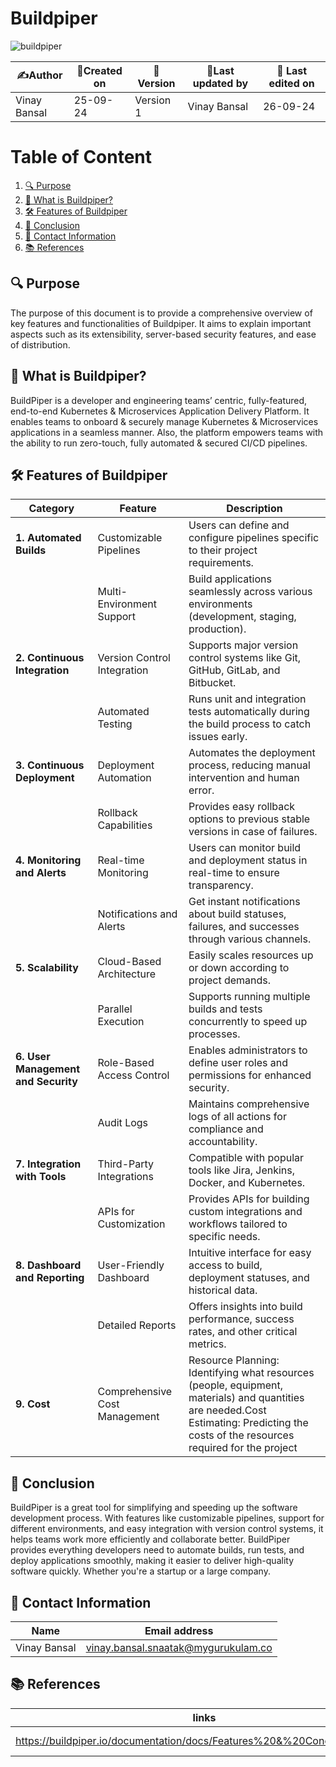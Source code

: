 
# Buildpiper 

![buildpiper](https://github.com/user-attachments/assets/0d027906-2d9b-41d0-9ed3-132ffbcc5541)

| ✍️Author      | 📅Created on  |📌 Version    | 📝Last updated by |📅 Last edited on |
|-------------|-------------|------------|-----------------|----------------|
|  Vinay Bansal | 25-09-24    | Version 1  | Vinay Bansal     | 26-09-24       |

# Table of Content 
1. [🔍 Purpose](#-purpose)
2. [🌟 What is Buildpiper?](#-what-is-buildpiper)
3. [🛠️ Features of Buildpiper](#-features-of-buildpiper)
4. [📜 Conclusion](#-conclusion)
5. [📧 Contact Information ](#-contact-information )
6. [📚 References](#-references ) 


## 🔍 Purpose 
The purpose of this document is to provide a comprehensive overview of key features and functionalities of Buildpiper. It aims to explain important aspects such as its extensibility, server-based security features, and ease of distribution. 
## 🌟 What is Buildpiper?
BuildPiper is a developer and engineering teams’ centric, fully-featured, end-to-end Kubernetes & Microservices Application Delivery Platform. It enables teams to onboard & securely manage Kubernetes & Microservices applications in a seamless manner. Also, the platform empowers teams with the ability to run zero-touch, fully automated & secured CI/CD pipelines.

## 🛠 Features of Buildpiper


| **Category**                | **Feature**                                             | **Description**                                                                                     |
|-----------------------------|--------------------------------------------------------|-----------------------------------------------------------------------------------------------------|
| **1. Automated Builds**     | Customizable Pipelines                                 | Users can define and configure pipelines specific to their project requirements.                   |
|                             | Multi-Environment Support                              | Build applications seamlessly across various environments (development, staging, production).      |
| **2. Continuous Integration**| Version Control Integration                            | Supports major version control systems like Git, GitHub, GitLab, and Bitbucket.                   |
|                             | Automated Testing                                      | Runs unit and integration tests automatically during the build process to catch issues early.     |
| **3. Continuous Deployment**| Deployment Automation                                  | Automates the deployment process, reducing manual intervention and human error.                    |
|                             | Rollback Capabilities                                  | Provides easy rollback options to previous stable versions in case of failures.                     |
| **4. Monitoring and Alerts**| Real-time Monitoring                                   | Users can monitor build and deployment status in real-time to ensure transparency.                 |
|                             | Notifications and Alerts                               | Get instant notifications about build statuses, failures, and successes through various channels.   |
| **5. Scalability**          | Cloud-Based Architecture                               | Easily scales resources up or down according to project demands.                                   |
|                             | Parallel Execution                                     | Supports running multiple builds and tests concurrently to speed up processes.                      |
| **6. User Management and Security** | Role-Based Access Control                       | Enables administrators to define user roles and permissions for enhanced security.                  |
|                             | Audit Logs                                            | Maintains comprehensive logs of all actions for compliance and accountability.                      |
| **7. Integration with Tools**| Third-Party Integrations                             | Compatible with popular tools like Jira, Jenkins, Docker, and Kubernetes.                          |
|                             | APIs for Customization                                 | Provides APIs for building custom integrations and workflows tailored to specific needs.           |
| **8. Dashboard and Reporting**| User-Friendly Dashboard                             | Intuitive interface for easy access to build, deployment statuses, and historical data.            |
|                             | Detailed Reports                                       | Offers insights into build performance, success rates, and other critical metrics.                  |
|**9. Cost**|Comprehensive Cost Management|Resource Planning: Identifying what resources (people, equipment, materials) and quantities are needed.Cost Estimating: Predicting the costs of the resources required for the project|

## 📜 Conclusion
BuildPiper is a great tool for simplifying and speeding up the software development process. With features like customizable pipelines, support for different environments, and easy integration with version control systems, it helps teams work more efficiently and collaborate better. BuildPiper provides everything developers need to automate builds, run tests, and deploy applications smoothly, making it easier to deliver high-quality software quickly. Whether you're a startup or a large company.

 ## 📧 Contact Information 
| Name | Email address|
|------|---------------------|
| Vinay Bansal | vinay.bansal.snaatak@mygurukulam.co |

## 📚 References 
|links | Description |
|-------|------------|
|https://buildpiper.io/documentation/docs/Features%20&%20Concepts/features| Product Features |
































































